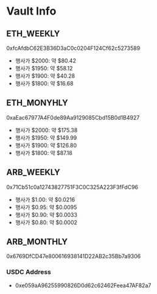 # Vault Info
## ETH_WEEKLY

0xfcAfdbC62E3B36D3aC0c0204F124Cf62c5273589
- 행사가 $2000: 약 $80.42
- 행사가 $1950: 약 $58.12
- 행사가 $1900: 약 $40.28
- 행사가 $1800: 약 $16.68

## ETH_MONYHLY

0xaEac67977A4F0de89Aa9129085Cbd15B0d1B4927
- 행사가 $2000: 약 $175.38
- 행사가 $1950: 약 $149.99
- 행사가 $1900: 약 $126.80
- 행사가 $1800: 약 $87.18

## ARB_WEEKLY

0x71Cb51c0a12743827751F3C0C325A223F3fFdC96
- 행사가 $1.00: 약 $0.0216
- 행사가 $0.95: 약 $0.0095
- 행사가 $0.90: 약 $0.0033
- 행사가 $0.80: 약 $0.0002

## ARB_MONTHLY

0x6769DfCD47e800616938141D22AB2c35Bb7a9306

### USDC Address
- 0xe059aA96255990826D0d62c62462Feea47AF82a7
